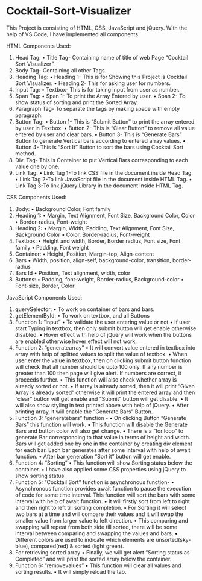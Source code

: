 # Cocktail-Sort-Visualizer
This Project is consisting of HTML, CSS, JavaScript and jQuery. With the help of VS Code, I have implemented all components.

HTML Components Used:
1.	Head Tag:
•	Title Tag- Containing name of title of web Page “Cocktail Sort Visualizer”.
2.	Body Tag- Containing all other Tags.
3.	Heading Tag:
•	Heading 1- This is for Showing this Project is Cocktail Sort Visualizer.
•	Heading 2- This for asking user for numbers.
4.	Input Tag:
•	Textbox- This is for taking input from user as number.
5.	Span Tag: 
•	Span 1- To print the Array Entered by user.
•	Span 2- To show status of sorting and print the Sorted Array.
6.	Paragraph Tag- To separate the tags by making space with empty paragraph.
7.	Button Tag:
•	Button 1- This is “Submit Button” to print the array entered by user in Textbox.
•	Button 2- This is “Clear Button” to remove all value entered by user and clear bars.
•	Button 3- This is “Generate Bars” Button to generate Vertical bars according to entered array values.
•	Button 4- This is “Sort It” Button to sort the bars using Cocktail Sort method.
8.	Div. Tag- This is Container to put Vertical Bars corresponding to each value one by one.
9.	Link Tag:
•	Link Tag 1-To link CSS file in the document inside Head Tag.
•	Link Tag 2-To link JavaScript file in the document inside HTML Tag.
•	Link Tag 3-To link jQuery Library in the document inside HTML Tag.

CSS Components Used:
1.	Body:
•	Background Color, Font family
2.	Heading 1: 
•	Margin, Text Alignment, Font Size, Background Color, Color
•	Border-radius, Font-weight
3.	Heading 2:
•	Margin, Width, Padding, Text Alignment, Font Size, Background Color
•	Color, Border-radius, Font-weight
4.	Textbox:
•	Height and width, Border, Border radius, Font size, Font family
•	Padding, Font weight
5.	Container:
•	Height, Position, Margin-top, Align-content
6.	Bars 
•	Width, position, align-self, background-color, transition, border-radius
7.	Bars Id
•	Position, Text alignment, width, color
8.	Buttons:
•	Padding, font-weight, Border-radius, Background-color
•	Font-size, Border, Color

JavaScript Components Used:
1.	querySelector:
•	To work on container of bars and bars.
2.	getElementById:
•	To work on textbox, and all Buttons
3.	Function 1: “input”
•	To validate the user entering value or not
•	If user start Typing in textbox, then only submit button will get enable otherwise disabled.
•	Hover effect with help of jQuery will work when the buttons are enabled otherwise hover effect will not work.
4.	Function 2: “generatearray”
•	It will convert value entered in textbox into array with help of splitted values to split the value of textbox.
•	When user enter the value in textbox, then on clicking submit button function will check that all number should be upto 100 only. If any number is greater than 100 then page will give alert. If numbers are correct, it proceeds further.
•	This function will also check whether array is already sorted or not.
•	If array is already sorted, then it will print “Given Array is already sorted” otherwise it will print the entered array and then “clear” button will get enable and “Submit” button will get disable.
•	It will also show styling in text printed above with help of jQuery.
•	After printing array, it will enable the “Generate Bars” Button.
5.	Function 3: “generatebars” function -
•	On clicking Button “Generate Bars” this function will work.
•	This function will disable the Generate Bars and button color will also get change.
•	There is a “for loop” to generate Bar corresponding to that value in terms of height and width. Bars will get added one by one in the container by creating div element for each bar. Each bar generates after some interval with help of await function.
•	After bar generation “Sort it” button will get enable.
6.	Function 4: “Sorting” 
•	This function will show Sorting status below the container.
•	I have also applied some CSS properties using jQuery to show sorting status.
7.	Function 5: “Cocktail Sort” function is asynchronous function-
•	Asynchronous function provides await function to pause the execution of code for some time interval. This function will sort the bars with some interval with help of await function. 
•	It will firstly sort from left to right and then right to left till sorting completion.
•	For Sorting it will select two bars at a time and will compare their values and it will swap the smaller value from larger value to left direction.
•	This comparing and swapping will repeat from both side till sorted, there will be some interval between comparing and swapping the values and bars.
•	Different colors are used to indicate which elements are unsorted(sky-blue), compared(red) & sorted (light green).
8.	 For retrieving sorted array
•	Finally, we will get alert “Sorting status as Completed” and will print the sorted array below the container.
9.	Function 6: “removevalues”
•	This function will clear all values and sorting results.
•	It will simply reload the tab.

